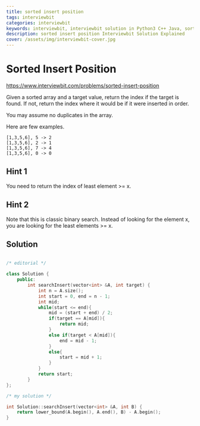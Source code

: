 ```yaml
---
title: sorted insert position
tags: interviewbit
categories: interviewbit
keywords: interviewbit, interviewbit solution in Python3 C++ Java, sorted insert position solution
description: sorted insert position Interviewbit Solution Explained
cover: /assets/img/interviewbit-cover.jpg
---
```


# Sorted Insert Position

https://www.interviewbit.com/problems/sorted-insert-position


Given a sorted array and a target value, return the index if the target is found. If not, return the index where it would be if it were inserted in order.

You may assume no duplicates in the array.

Here are few examples.
```
[1,3,5,6], 5 -> 2
[1,3,5,6], 2 -> 1
[1,3,5,6], 7 -> 4
[1,3,5,6], 0 -> 0
```

## Hint 1

You need to return the index of least element >= x.

## Hint 2

Note that this is classic binary search. Instead of looking for the element x, 
you are looking for the least elements >= x.
## Solution

```cpp

/* editorial */

class Solution {
    public:
        int searchInsert(vector<int> &A, int target) {
            int n = A.size();
            int start = 0, end = n - 1;
            int mid;
            while(start <= end){
                mid = (start + end) / 2;
                if(target == A[mid]){
                    return mid;
                }
                else if(target < A[mid]){
                    end = mid - 1;
                }
                else{
                    start = mid + 1;
                }
            }
            return start;
        }
};

/* my solution */

int Solution::searchInsert(vector<int> &A, int B) {
    return lower_bound(A.begin(), A.end(), B) - A.begin();
}
```